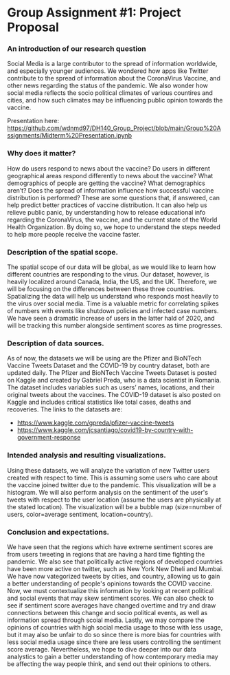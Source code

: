 # Group Assignment #1: Project Proposal
### An introduction of our research question
Social Media is a large contributor to the spread of information worldwide, and especially younger audiences. We wondered how apps like Twitter contribute to the spread of information about the CoronaVirus Vaccine, and other news regarding the status of the pandemic. We also wonder how social media reflects the socio political climates of various countires and cities, and how such climates may be influencing public opinion towards the vaccine.

Presentation here: https://github.com/wdnmd97/DH140_Group_Project/blob/main/Group%20Assignments/Midterm%20Presentation.ipynb

### Why does it matter?
How do users respond to news about the vaccine? Do users in different geographical areas respond differently to news about the vaccine? What demographics of people are getting the vaccine? What demographics aren’t? Does the spread of information influence how successful vaccine distribution is performed? These are some questions that, if answered, can help predict better practices of vaccine distribution. It can also help us relieve public panic, by understanding how to release educational info regarding the CoronaVirus, the vaccine, and the current state of the World Health Organization. By doing so, we hope to understand the steps needed to help more people receive the vaccine faster.

### Description of the spatial scope.
The spatial scope of our data will be global, as we would like to learn how different countries are responding to the virus. Our dataset, however, is heavily localized around Canada, India, the US, and the UK. Therefore, we will be focusing on the differences between these three countries. Spatializing the data will help us understand who responds most heavily to the virus over social media. Time is a valuable metric for correlating spikes of numbers with events like shutdown policies and infected case numbers. We have seen a dramatic increase of users in the latter hald of 2020, and will be tracking this number alongside sentiment scores as time progresses.

### Description of data sources.
As of now, the datasets we will be using are the Pfizer and BioNTech Vaccine Tweets Dataset and the COVID-19 by country dataset, both are updated daily. The Pfizer and BioNTech Vaccine Tweets Dataset is posted on Kaggle and created by Gabriel Preda, who is a data scientist in Romania. The dataset includes variables such as users’ names, locations, and  their original tweets about the vaccines. The COVID-19 dataset is also posted on Kaggle and includes critical statistics like total cases, deaths and recoveries. The links to the datasets are:
  * https://www.kaggle.com/gpreda/pfizer-vaccine-tweets
  * https://www.kaggle.com/jcsantiago/covid19-by-country-with-government-response

### Intended analysis and resulting visualizations.
Using these datasets, we will analyze the variation of new Twitter users created with respect to time. This is assuming some users who care about the vaccine joined twitter due to the pandemic. This visualization will be a histogram. We will also perform analysis on the sentiment of the user's tweets with respect to the user location (assume the users are physically at the stated location). The visualization will be a bubble map (size=number of users, color=average sentiment, location=country).

### Conclusion and expectations.
We have seen that the regions which have extreme sentiment scores are from users tweeting in regions that are having a hard time fighting the pandemic. We also see that politically active regions of developed countries have been more active on twitter, such as New York New Dheli and Mumbai. We have now vategorized tweets by cities, and country, allowing us to gain a better understanding of people's opinions towards the COVID vaccine. Now, we must contextualize this information by looking at recent political and social events that may skew sentiment scores. We can also check to see if sentiment score averages have changed overtime and try and draw connections between this change and socio political events, as well as information spread through scoial media. Lastly, we may compare the opinions of countries with high social media usage to those with less usage, but it may also be unfair to do so since there is more bias for countries with less social media usage since there are less users controlling the sentiment score average. Nevertheless, we hope to dive deeper into our data analystics to gain a better understanding of how contemporary media may be affecting the way people think, and send out their opinions to others.
